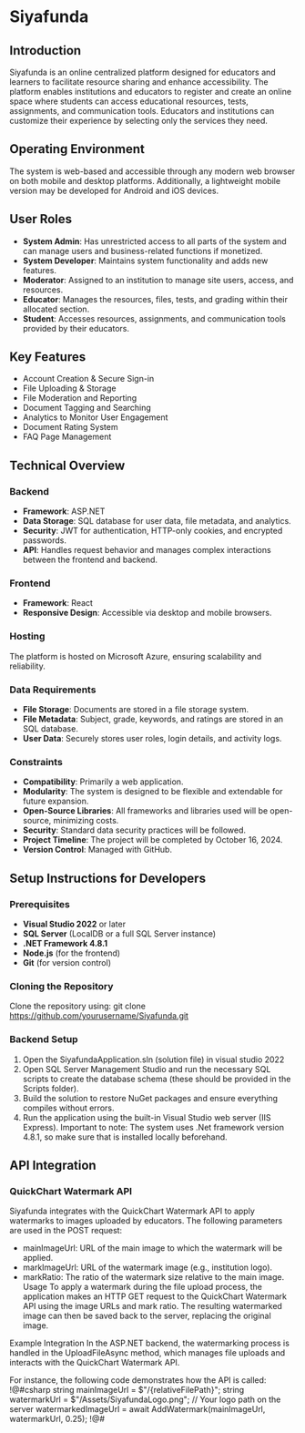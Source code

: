 # Siyafunda

## Introduction
Siyafunda is an online centralized platform designed for educators and learners to facilitate resource sharing and enhance accessibility. The platform enables institutions and educators to register and create an online space where students can access educational resources, tests, assignments, and communication tools. Educators and institutions can customize their experience by selecting only the services they need.

## Operating Environment
The system is web-based and accessible through any modern web browser on both mobile and desktop platforms. Additionally, a lightweight mobile version may be developed for Android and iOS devices.

## User Roles
- **System Admin**: Has unrestricted access to all parts of the system and can manage users and business-related functions if monetized.
- **System Developer**: Maintains system functionality and adds new features.
- **Moderator**: Assigned to an institution to manage site users, access, and resources.
- **Educator**: Manages the resources, files, tests, and grading within their allocated section.
- **Student**: Accesses resources, assignments, and communication tools provided by their educators.

## Key Features
- Account Creation & Secure Sign-in
- File Uploading & Storage
- File Moderation and Reporting
- Document Tagging and Searching
- Analytics to Monitor User Engagement
- Document Rating System
- FAQ Page Management

## Technical Overview
### Backend
- **Framework**: ASP.NET
- **Data Storage**: SQL database for user data, file metadata, and analytics.
- **Security**: JWT for authentication, HTTP-only cookies, and encrypted passwords.
- **API**: Handles request behavior and manages complex interactions between the frontend and backend.

### Frontend
- **Framework**: React
- **Responsive Design**: Accessible via desktop and mobile browsers.

### Hosting
The platform is hosted on Microsoft Azure, ensuring scalability and reliability.

### Data Requirements
- **File Storage**: Documents are stored in a file storage system.
- **File Metadata**: Subject, grade, keywords, and ratings are stored in an SQL database.
- **User Data**: Securely stores user roles, login details, and activity logs.

### Constraints
- **Compatibility**: Primarily a web application.
- **Modularity**: The system is designed to be flexible and extendable for future expansion.
- **Open-Source Libraries**: All frameworks and libraries used will be open-source, minimizing costs.
- **Security**: Standard data security practices will be followed.
- **Project Timeline**: The project will be completed by October 16, 2024.
- **Version Control**: Managed with GitHub.

## Setup Instructions for Developers

### Prerequisites
- **Visual Studio 2022** or later
- **SQL Server** (LocalDB or a full SQL Server instance)
- **.NET Framework 4.8.1**
- **Node.js** (for the frontend)
- **Git** (for version control)

### Cloning the Repository
Clone the repository using:
  git clone https://github.com/yourusername/Siyafunda.git

### Backend Setup
1. Open the SiyafundaApplication.sln (solution file) in visual studio 2022
3. Open SQL Server Management Studio and run the necessary SQL scripts to create the database schema (these should be provided in the Scripts folder).
4. Build the solution to restore NuGet packages and ensure everything compiles without errors.
5. Run the application using the built-in Visual Studio web server (IIS Express).
Important to note: The system uses .Net framework version 4.8.1, so make sure that is installed locally beforehand.

## API Integration
### QuickChart Watermark API
Siyafunda integrates with the QuickChart Watermark API to apply watermarks to images uploaded by educators. The following parameters are used in the POST request:

* mainImageUrl: URL of the main image to which the watermark will be applied.
* markImageUrl: URL of the watermark image (e.g., institution logo).
* markRatio: The ratio of the watermark size relative to the main image.
Usage
To apply a watermark during the file upload process, the application makes an HTTP GET request to the QuickChart Watermark API using the image URLs and mark ratio. The resulting watermarked image can then be saved back to the server, replacing the original image.

Example Integration
In the ASP.NET backend, the watermarking process is handled in the UploadFileAsync method, which manages file uploads and interacts with the QuickChart Watermark API.

For instance, the following code demonstrates how the API is called: !@#csharp string mainImageUrl = $"/{relativeFilePath}"; string watermarkUrl = $"/Assets/SiyafundaLogo.png"; // Your logo path on the server watermarkedImageUrl = await AddWatermark(mainImageUrl, watermarkUrl, 0.25); !@#

